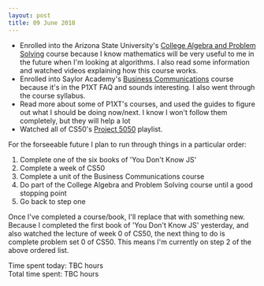 ```yaml
---
layout: post
title: 09 June 2018
---
```


* Enrolled into the Arizona State University's [College Algebra and Problem Solving](https://www.edx.org/course/college-algebra-problem-solving-asux-mat117x) course because I know mathematics will be very useful to me in the future when I'm looking at algorithms. I also read some information and watched videos explaining how this course works.
* Enrolled into Saylor Academy's [Business Communications](https://learn.saylor.org/course/view.php?id=345) course because it's in the P1XT FAQ and sounds interesting. I also went through the course syllabus.
* Read more about some of P1XT's courses, and used the guides to figure out what I should be doing now/next. I know I won't follow them completely, but they will help a lot
* Watched all of CS50's [Project 5050](https://www.youtube.com/watch?list=PLhQjrBD2T383RLDItqbDRs-4gWy8Wgec2&v=0S7isdzIBU4) playlist.

For the forseeable future I plan to run through things in a particular order:

1. Complete one of the six books of 'You Don't Know JS'
2. Complete a week of CS50
3. Complete a unit of the Business Communications course
4. Do part of the College Algebra and Problem Solving course until a good stopping point
5. Go back to step one

Once I've completed a course/book, I'll replace that with something new. Because I completed the first book of 'You Don't Know JS' yesterday, and also watched the lecture of week 0 of CS50, the next thing to do is complete problem set 0 of CS50. This means I'm currently on step 2 of the above ordered list.

Time spent today: TBC hours  
Total time spent: TBC hours  